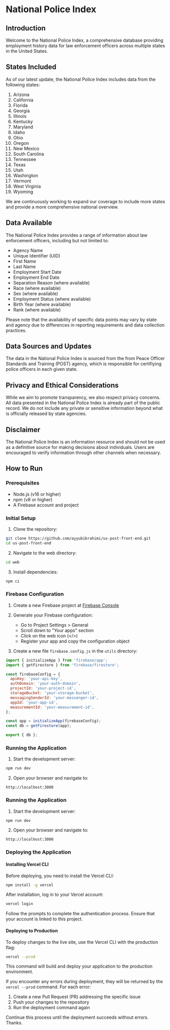 # National Police Index

## Introduction

Welcome to the National Police Index, a comprehensive database providing employment history data for law enforcement officers across multiple states in the United States.

## States Included

As of our latest update, the National Police Index includes data from the following states:

1. Arizona
2. California
3. Florida
4. Georgia
5. Illinois
6. Kentucky
7. Maryland
8. Idaho
9. Ohio
10. Oregon
11. New Mexico
12. South Carolina
13. Tennessee
14. Texas
15. Utah
16. Washington
17. Vermont
18. West Virginia
19. Wyoming

We are continuously working to expand our coverage to include more states and provide a more comprehensive national overview.

## Data Available

The National Police Index provides a range of information about law enforcement officers, including but not limited to:

- Agency Name
- Unique Identifier (UID)
- First Name
- Last Name
- Employment Start Date
- Employment End Date
- Separation Reason (where available)
- Race (where available)
- Sex (where available)
- Employment Status (where available)
- Birth Year (where available)
- Rank (where available)

Please note that the availability of specific data points may vary by state and agency due to differences in reporting requirements and data collection practices.

## Data Sources and Updates

The data in the National Police Index is sourced from the from Peace Officer Standards and Training (POST) agency, which is responsible for certifiying police officers in each given state.

## Privacy and Ethical Considerations

While we aim to promote transparency, we also respect privacy concerns. All data presented in the National Police Index is already part of the public record. We do not include any private or sensitive information beyond what is officially released by state agencies.

## Disclaimer

The National Police Index is an information resource and should not be used as a definitive source for making decisions about individuals. Users are encouraged to verify information through other channels when necessary.

## How to Run

### Prerequisites

- Node.js (v16 or higher)
- npm (v8 or higher)
- A Firebase account and project

### Initial Setup

1. Clone the repository:

```bash
git clone https://github.com/ayyubibrahimi/us-post-front-end.git
cd us-post-front-end
```

2. Navigate to the web directory:

```bash
cd web
```

3. Install dependencies:

```bash
npm ci
```

### Firebase Configuration

1. Create a new Firebase project at [Firebase Console](https://console.firebase.google.com/)

2. Generate your Firebase configuration:

   - Go to Project Settings > General
   - Scroll down to "Your apps" section
   - Click on the web icon (</>)
   - Register your app and copy the configuration object

3. Create a new file `firebase.config.js` in the `utils` directory:

```javascript
import { initializeApp } from 'firebase/app';
import { getFirestore } from 'firebase/firestore';

const firebaseConfig = {
  apiKey: 'your-api-key',
  authDomain: 'your-auth-domain',
  projectId: 'your-project-id',
  storageBucket: 'your-storage-bucket',
  messagingSenderId: 'your-messenger-id',
  appId: 'your-app-id',
  measurementId: 'your-measurement-id',
};

const app = initializeApp(firebaseConfig);
const db = getFirestore(app);

export { db };
```

### Running the Application

1. Start the development server:

```bash
npm run dev
```

2. Open your browser and navigate to:

```
http://localhost:3000
```

### Running the Application

1. Start the development server:

```bash
npm run dev
```

2. Open your browser and navigate to:

```
http://localhost:3000
```

### Deploying the Application

#### Installing Vercel CLI

Before deploying, you need to install the Vercel CLI:

```bash
npm install -g vercel
```

After installation, log in to your Vercel account:

```bash
vercel login
```

Follow the prompts to complete the authentication process. Ensure that your account is linked to this project.

#### Deploying to Production

To deploy changes to the live site, use the Vercel CLI with the production flag:

```bash
vercel --prod
```

This command will build and deploy your application to the production environment.

If you encounter any errors during deployment, they will be returned by the `vercel --prod` command. For each error:

1. Create a new Pull Request (PR) addressing the specific issue
2. Push your changes to the repository
3. Run the deployment command again

Continue this process until the deployment succeeds without errors. Thanks.
